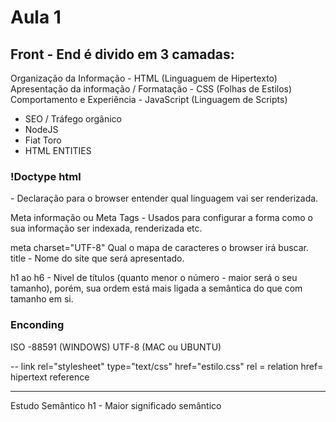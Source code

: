 <h1>Aula 1</h1> 

<h2>Front - End é divido em 3 camadas:</h2>

Organização da Informação - HTML (Linguaguem de Hipertexto)
Apresentação da informação / Formatação - CSS (Folhas de Estilos)
Comportamento e Experiência - JavaScript (Linguagem de Scripts)

- SEO / Tráfego orgânico
- NodeJS
- Fiat Toro
- HTML ENTITIES

<h3>!Doctype html </h3> - Declaração para o browser entender qual linguagem vai ser renderizada. 

Meta informação ou Meta Tags - Usados para configurar a forma como o sua informação ser indexada, renderizada etc.

meta charset="UTF-8"  Qual o mapa de caracteres o browser irá buscar. 
title - Nome do site que será apresentado.

h1 ao h6 - Nivel de títulos (quanto menor o número - maior será o seu tamanho), porém, sua ordem está mais ligada a semântica do que com tamanho em si.

<h3>Enconding</h3>
ISO -88591 (WINDOWS)
UTF-8 (MAC ou UBUNTU)

--
link rel="stylesheet" type="text/css" href="estilo.css"
rel = relation 
href= hipertext reference


-----

Estudo Semântico
h1 - Maior significado semântico 


